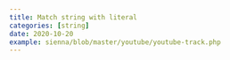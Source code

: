 ```yaml
---
title: Match string with literal
categories: [string]
date: 2020-10-20
example: sienna/blob/master/youtube/youtube-track.php
---
```

